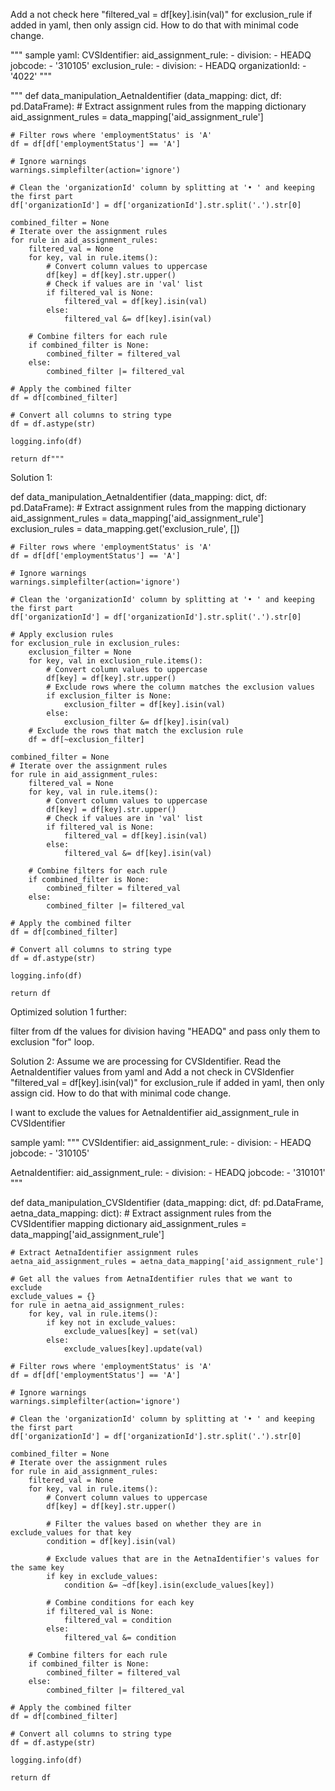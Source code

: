 Add a not check here "filtered_val = df[key].isin(val)" for exclusion_rule if added in yaml, then only assign cid. How to do that with minimal code change.

"""
sample yaml:
CVSIdentifier:
    aid_assignment_rule:
        -  division:
            - HEADQ
            jobcode:
            - '310105'
    exclusion_rule:
        -  division:
            - HEADQ
        organizationId:
            - '4022'
"""

"""
def data_manipulation_AetnaIdentifier (data_mapping: dict, df: pd.DataFrame):
    # Extract assignment rules from the mapping dictionary
    aid_assignment_rules = data_mapping['aid_assignment_rule']

    # Filter rows where 'employmentStatus' is 'A'
    df = df[df['employmentStatus'] == 'A']

    # Ignore warnings
    warnings.simplefilter(action='ignore')

    # Clean the 'organizationId' column by splitting at '• ' and keeping the first part
    df['organizationId'] = df['organizationId'].str.split('.').str[0]

    combined_filter = None
    # Iterate over the assignment rules
    for rule in aid_assignment_rules:
        filtered_val = None
        for key, val in rule.items():
            # Convert column values to uppercase
            df[key] = df[key].str.upper()
            # Check if values are in 'val' list
            if filtered_val is None:
                filtered_val = df[key].isin(val)
            else:
                filtered_val &= df[key].isin(val)

        # Combine filters for each rule
        if combined_filter is None:
            combined_filter = filtered_val
        else:
            combined_filter |= filtered_val

    # Apply the combined filter
    df = df[combined_filter]

    # Convert all columns to string type
    df = df.astype(str)

    logging.info(df)

    return df"""

Solution 1:

def data_manipulation_AetnaIdentifier (data_mapping: dict, df: pd.DataFrame):
    # Extract assignment rules from the mapping dictionary
    aid_assignment_rules = data_mapping['aid_assignment_rule']
    exclusion_rules = data_mapping.get('exclusion_rule', [])

    # Filter rows where 'employmentStatus' is 'A'
    df = df[df['employmentStatus'] == 'A']

    # Ignore warnings
    warnings.simplefilter(action='ignore')

    # Clean the 'organizationId' column by splitting at '• ' and keeping the first part
    df['organizationId'] = df['organizationId'].str.split('.').str[0]

    # Apply exclusion rules
    for exclusion_rule in exclusion_rules:
        exclusion_filter = None
        for key, val in exclusion_rule.items():
            # Convert column values to uppercase
            df[key] = df[key].str.upper()
            # Exclude rows where the column matches the exclusion values
            if exclusion_filter is None:
                exclusion_filter = df[key].isin(val)
            else:
                exclusion_filter &= df[key].isin(val)
        # Exclude the rows that match the exclusion rule
        df = df[~exclusion_filter]

    combined_filter = None
    # Iterate over the assignment rules
    for rule in aid_assignment_rules:
        filtered_val = None
        for key, val in rule.items():
            # Convert column values to uppercase
            df[key] = df[key].str.upper()
            # Check if values are in 'val' list
            if filtered_val is None:
                filtered_val = df[key].isin(val)
            else:
                filtered_val &= df[key].isin(val)

        # Combine filters for each rule
        if combined_filter is None:
            combined_filter = filtered_val
        else:
            combined_filter |= filtered_val

    # Apply the combined filter
    df = df[combined_filter]

    # Convert all columns to string type
    df = df.astype(str)

    logging.info(df)

    return df


Optimized solution 1 further:

filter from df the values for division having "HEADQ" and pass only them to exclusion "for" loop.

Solution 2:
Assume we are processing for CVSIdentifier. Read the AetnaIdentifier values from yaml and 
Add a not check in CVSIdenfier "filtered_val = df[key].isin(val)" for exclusion_rule if added in yaml, then only assign cid. How to do that with minimal code change.

I want to exclude the values for AetnaIdentifier aid_assignment_rule in CVSIdentifier

sample yaml:
"""
CVSIdentifier:
    aid_assignment_rule:
        -  division:
            - HEADQ
            jobcode:
            - '310105'

AetnaIdentifier:
    aid_assignment_rule:
        -  division:
            - HEADQ
            jobcode:
            - '310101'
"""

def data_manipulation_CVSIdentifier (data_mapping: dict, df: pd.DataFrame, aetna_data_mapping: dict):
    # Extract assignment rules from the CVSIdentifier mapping dictionary
    aid_assignment_rules = data_mapping['aid_assignment_rule']

    # Extract AetnaIdentifier assignment rules
    aetna_aid_assignment_rules = aetna_data_mapping['aid_assignment_rule']
    
    # Get all the values from AetnaIdentifier rules that we want to exclude
    exclude_values = {}
    for rule in aetna_aid_assignment_rules:
        for key, val in rule.items():
            if key not in exclude_values:
                exclude_values[key] = set(val)
            else:
                exclude_values[key].update(val)

    # Filter rows where 'employmentStatus' is 'A'
    df = df[df['employmentStatus'] == 'A']

    # Ignore warnings
    warnings.simplefilter(action='ignore')

    # Clean the 'organizationId' column by splitting at '• ' and keeping the first part
    df['organizationId'] = df['organizationId'].str.split('.').str[0]

    combined_filter = None
    # Iterate over the assignment rules
    for rule in aid_assignment_rules:
        filtered_val = None
        for key, val in rule.items():
            # Convert column values to uppercase
            df[key] = df[key].str.upper()

            # Filter the values based on whether they are in exclude_values for that key
            condition = df[key].isin(val)
            
            # Exclude values that are in the AetnaIdentifier's values for the same key
            if key in exclude_values:
                condition &= ~df[key].isin(exclude_values[key])

            # Combine conditions for each key
            if filtered_val is None:
                filtered_val = condition
            else:
                filtered_val &= condition

        # Combine filters for each rule
        if combined_filter is None:
            combined_filter = filtered_val
        else:
            combined_filter |= filtered_val

    # Apply the combined filter
    df = df[combined_filter]

    # Convert all columns to string type
    df = df.astype(str)

    logging.info(df)

    return df
